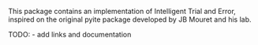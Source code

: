This package contains an implementation of Intelligent Trial and Error, inspired on the original pyite package developed by JB Mouret and his lab.

TODO:
    - add links and documentation